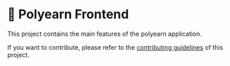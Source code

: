 # 🐷 Polyearn Frontend

This project contains the main features of the polyearn application.

If you want to contribute, please refer to the [contributing guidelines](./CONTRIBUTING.md) of this project.
